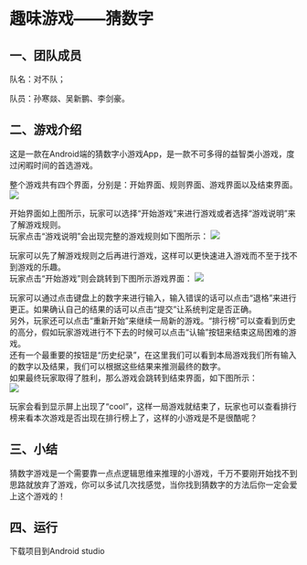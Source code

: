 # **趣味游戏——猜数字**  

## **一、团队成员**
队名：对不队；  

队员：孙寒燚、吴新鹏、李剑豪。  
      
## **二、游戏介绍**
这是一款在Android端的猜数字小游戏App，是一款不可多得的益智类小游戏，度过闲暇时间的首选游戏。  
      
整个游戏共有四个界面，分别是：开始界面、规则界面、游戏界面以及结束界面。
![](2019-08-15-09-24-27.png)

 开始界面如上图所示，玩家可以选择“开始游戏”来进行游戏或者选择“游戏说明”来了解游戏规则。  
玩家点击“游戏说明”会出现完整的游戏规则如下图所示：
![](2019-08-15-09-32-16.png)

玩家可以先了解游戏规则之后再进行游戏，这样可以更快速进入游戏而不至于找不到游戏的乐趣。  
玩家点击“开始游戏”则会跳转到下图所示游戏界面：
![](2019-08-15-09-35-49.png)

玩家可以通过点击键盘上的数字来进行输入，输入错误的话可以点击“退格”来进行更正。如果确认自己的结果的话可以点击“提交”让系统判定是否正确。  
另外，玩家还可以点击“重新开始”来继续一局新的游戏。“排行榜”可以查看到历史的高分，假如玩家游戏进行不下去的时候可以点击“认输”按钮来结束这局困难的游戏。  
还有一个最重要的按钮是“历史纪录”，在这里我们可以看到本局游戏我们所有输入的数字以及结果，我们可以根据这些结果来推测最终的数字。  
如果最终玩家取得了胜利，那么游戏会跳转到结束界面，如下图所示：  
![](2019-08-15-09-42-29.png)

 玩家会看到显示屏上出现了“cool”，这样一局游戏就结束了，玩家也可以查看排行榜来看本次游戏是否出现在排行榜上了，这样的小游戏是不是很酷呢？

## **三、小结**
猜数字游戏是一个需要靠一点点逻辑思维来推理的小游戏，千万不要刚开始找不到思路就放弃了游戏，你可以多试几次找感觉，当你找到猜数字的方法后你一定会爱上这个游戏的！

## **四、运行**
下载项目到Android studio